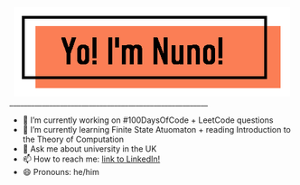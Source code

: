 
<div align="center">
<img src=https://github.com/NunoAGoncalves/NunoAGoncalves/blob/master/Banner.PNG>
</div>
_______________________________________________________

- 🔭 I’m currently working on #100DaysOfCode + LeetCode questions
- 🌱 I’m currently learning Finite State Atuomaton + reading Introduction to the Theory of Computation
- 💬 Ask me about university in the UK
- 📫 How to reach me: [link to LinkedIn!](https://www.linkedin.com/in/nuno-alexandre-goncalves-925b18162/)
- 😄 Pronouns: he/him

